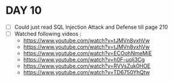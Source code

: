# DAY 10 
* [ ] Could just read SQL Injection Attack and Defense till page 210
* [ ] Watched following videos : 
  * https://www.youtube.com/watch?v=tJMVn8vxhVw
  * https://www.youtube.com/watch?v=tJMVn8vxhVw
  * https://www.youtube.com/watch?v=ECOohNmeMiE
  * https://www.youtube.com/watch?v=h0F-uolj3Cg
  * https://www.youtube.com/watch?v=RVVsZuk0HOE
  * https://www.youtube.com/watch?v=TD6750YhQtw
